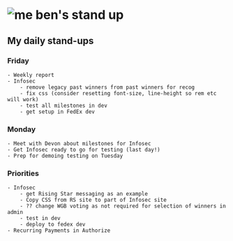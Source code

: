 # ![me](https://avatars2.githubusercontent.com/u/5232044?s=50&v=4) ben's stand up

## My daily stand-ups

### Friday

    - Weekly report
    - Infosec
        - remove legacy past winners from past winners for recog
        - fix css (consider resetting font-size, line-height so rem etc will work)
        - test all milestones in dev
        - get setup in FedEx dev

### Monday
    
    - Meet with Devon about milestones for Infosec
    - Get Infosec ready to go for testing (last day!)
    - Prep for demoing testing on Tuesday

### Priorities 
   
    - Infosec
        - get Rising Star messaging as an example
        - Copy CSS from RS site to part of Infosec site
        - ?? change WGB voting as not required for selection of winners in admin
        - test in dev
        - deploy to fedex dev
    - Recurring Payments in Authorize
